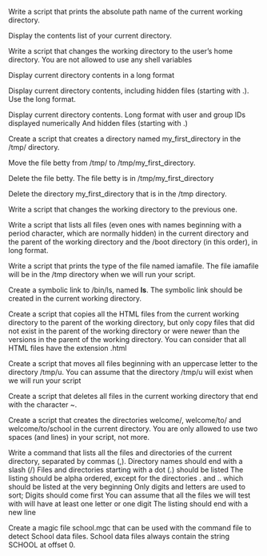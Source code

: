 Write a script that prints the absolute path name of the current working directory.

Display the contents list of your current directory.

Write a script that changes the working directory to the user’s home directory. You are not allowed to use any shell variables

Display current directory contents in a long format

Display current directory contents, including hidden files (starting with .). Use the long format.

Display current directory contents.
  Long format
  with user and group IDs displayed numerically
  And hidden files (starting with .)

Create a script that creates a directory named my_first_directory in the /tmp/ directory.

Move the file betty from /tmp/ to /tmp/my_first_directory.

Delete the file betty.
  The file betty is in /tmp/my_first_directory

Delete the directory my_first_directory that is in the /tmp directory.

Write a script that changes the working directory to the previous one.

Write a script that lists all files (even ones with names beginning with a period character, which are normally hidden) in the current directory and the parent of the working directory and the /boot directory (in this order), in long format.

Write a script that prints the type of the file named iamafile. The file iamafile will be in the /tmp directory when we will run your script.

Create a symbolic link to /bin/ls, named __ls__. The symbolic link should be created in the current working directory.

Create a script that copies all the HTML files from the current working directory to the parent of the working directory, but only copy files that did not exist in the parent of the working directory or were newer than the versions in the parent of the working directory. You can consider that all HTML files have the extension .html

Create a script that moves all files beginning with an uppercase letter to the directory /tmp/u. You can assume that the directory /tmp/u will exist when we will run your script

Create a script that deletes all files in the current working directory that end with the character ~.

Create a script that creates the directories welcome/, welcome/to/ and welcome/to/school in the current directory. You are only allowed to use two spaces (and lines) in your script, not more.

Write a command that lists all the files and directories of the current directory, separated by commas (,).
  Directory names should end with a slash (/)
  Files and directories starting with a dot (.) should be listed
  The listing should be alpha ordered, except for the directories . and .. which     should be listed at the very beginning
  Only digits and letters are used to sort; Digits should come first
  You can assume that all the files we will test with will have at least one letter   or one digit
  The listing should end with a new line

Create a magic file school.mgc that can be used with the command file to detect School data files. School data files always contain the string SCHOOL at offset 0.
